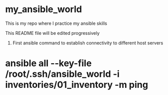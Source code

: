 # my_ansible_world
This is my repo where I practice my ansible skills

This README file will be edited progressively

1. First ansible command to establish connectivity to different host servers 
# ansible all --key-file /root/.ssh/ansible_world -i inventories/01_inventory -m ping 

